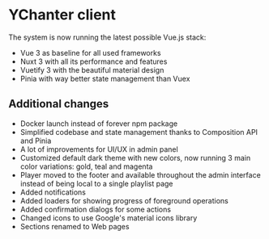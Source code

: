 # YChanter client

The system is now running the latest possible Vue.js stack:

-   Vue 3 as baseline for all used frameworks
-   Nuxt 3 with all its performance and features
-   Vuetify 3 with the beautiful material design
-   Pinia with way better state management than Vuex

## Additional changes

-   Docker launch instead of forever npm package
-   Simplified codebase and state management thanks to Composition API and Pinia
-   A lot of improvements for UI/UX in admin panel
-   Customized default dark theme with new colors, now running 3 main color variations: gold, teal and magenta
-   Player moved to the footer and available throughout the admin interface instead of being local to a single playlist page
-   Added notifications
-   Added loaders for showing progress of foreground operations
-   Added confirmation dialogs for some actions
-   Changed icons to use Google's material icons library
-   Sections renamed to Web pages
